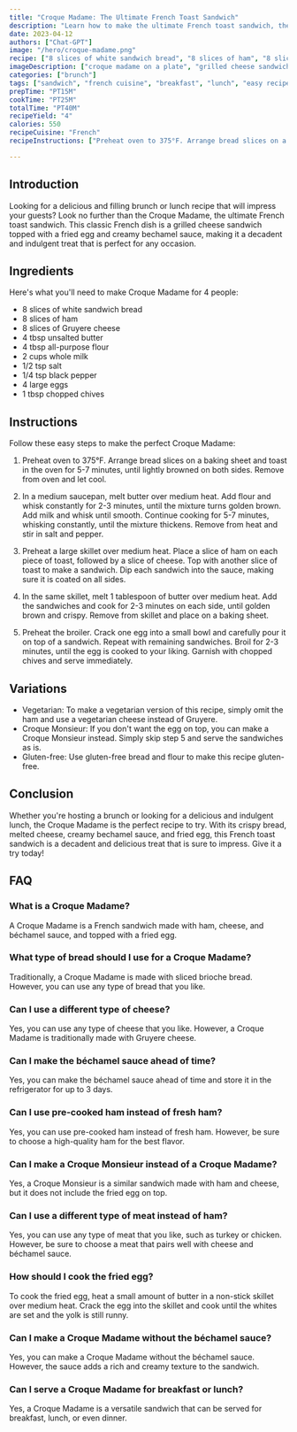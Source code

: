 ```yaml
---
title: "Croque Madame: The Ultimate French Toast Sandwich"
description: "Learn how to make the ultimate French toast sandwich, the Croque Madame, with this easy-to-follow recipe. Perfect for brunch or lunch, this classic French dish is a delicious and filling treat that will impress your guests."
date: 2023-04-12
authors: ["Chat-GPT"]
image: "/hero/croque-madame.png"
recipe: ["8 slices of white sandwich bread", "8 slices of ham", "8 slices of Gruyere cheese", "4 tbsp unsalted butter", "4 tbsp all-purpose flour", "2 cups whole milk", "1/2 tsp salt", "1/4 tsp black pepper", "4 large eggs", "1 tbsp chopped chives"]
imageDescription: ["croque madame on a plate", "grilled cheese sandwich", "eggs on top", "delicious breakfast food"]
categories: ["brunch"]
tags: ["sandwich", "french cuisine", "breakfast", "lunch", "easy recipe"]
prepTime: "PT15M"
cookTime: "PT25M"
totalTime: "PT40M"
recipeYield: "4"
calories: 550
recipeCuisine: "French"
recipeInstructions: ["Preheat oven to 375°F. Arrange bread slices on a baking sheet and toast in the oven for 5-7 minutes, until lightly browned on both sides. Remove from oven and let cool.", "In a medium saucepan, melt butter over medium heat. Add flour and whisk constantly for 2-3 minutes, until the mixture turns golden brown. Add milk and whisk until smooth. Continue cooking for 5-7 minutes, whisking constantly, until the mixture thickens. Remove from heat and stir in salt and pepper.", "Preheat a large skillet over medium heat. Place a slice of ham on each piece of toast, followed by a slice of cheese. Top with another slice of toast to make a sandwich. Dip each sandwich into the sauce, making sure it is coated on all sides.", "In the same skillet, melt 1 tablespoon of butter over medium heat. Add the sandwiches and cook for 2-3 minutes on each side, until golden brown and crispy. Remove from skillet and place on a baking sheet.", "Preheat the broiler. Crack one egg into a small bowl and carefully pour it on top of a sandwich. Repeat with remaining sandwiches. Broil for 2-3 minutes, until the egg is cooked to your liking. Garnish with chopped chives and serve immediately."]

---
```


## Introduction

Looking for a delicious and filling brunch or lunch recipe that will impress your guests? Look no further than the Croque Madame, the ultimate French toast sandwich. This classic French dish is a grilled cheese sandwich topped with a fried egg and creamy bechamel sauce, making it a decadent and indulgent treat that is perfect for any occasion.

## Ingredients

Here's what you'll need to make Croque Madame for 4 people:

- 8 slices of white sandwich bread
- 8 slices of ham
- 8 slices of Gruyere cheese
- 4 tbsp unsalted butter
- 4 tbsp all-purpose flour
- 2 cups whole milk
- 1/2 tsp salt
- 1/4 tsp black pepper
- 4 large eggs
- 1 tbsp chopped chives

## Instructions

Follow these easy steps to make the perfect Croque Madame:

1. Preheat oven to 375°F. Arrange bread slices on a baking sheet and toast in the oven for 5-7 minutes, until lightly browned on both sides. Remove from oven and let cool.

2. In a medium saucepan, melt butter over medium heat. Add flour and whisk constantly for 2-3 minutes, until the mixture turns golden brown. Add milk and whisk until smooth. Continue cooking for 5-7 minutes, whisking constantly, until the mixture thickens. Remove from heat and stir in salt and pepper.

3. Preheat a large skillet over medium heat. Place a slice of ham on each piece of toast, followed by a slice of cheese. Top with another slice of toast to make a sandwich. Dip each sandwich into the sauce, making sure it is coated on all sides.

4. In the same skillet, melt 1 tablespoon of butter over medium heat. Add the sandwiches and cook for 2-3 minutes on each side, until golden brown and crispy. Remove from skillet and place on a baking sheet.

5. Preheat the broiler. Crack one egg into a small bowl and carefully pour it on top of a sandwich. Repeat with remaining sandwiches. Broil for 2-3 minutes, until the egg is cooked to your liking. Garnish with chopped chives and serve immediately.

## Variations

- Vegetarian: To make a vegetarian version of this recipe, simply omit the ham and use a vegetarian cheese instead of Gruyere.
- Croque Monsieur: If you don't want the egg on top, you can make a Croque Monsieur instead. Simply skip step 5 and serve the sandwiches as is.
- Gluten-free: Use gluten-free bread and flour to make this recipe gluten-free.

## Conclusion

Whether you're hosting a brunch or looking for a delicious and indulgent lunch, the Croque Madame is the perfect recipe to try. With its crispy bread, melted cheese, creamy bechamel sauce, and fried egg, this French toast sandwich is a decadent and delicious treat that is sure to impress. Give it a try today!

## FAQ

### What is a Croque Madame?

A Croque Madame is a French sandwich made with ham, cheese, and béchamel sauce, and topped with a fried egg.

### What type of bread should I use for a Croque Madame?

Traditionally, a Croque Madame is made with sliced brioche bread. However, you can use any type of bread that you like.

### Can I use a different type of cheese?

Yes, you can use any type of cheese that you like. However, a Croque Madame is traditionally made with Gruyere cheese.

### Can I make the béchamel sauce ahead of time?

Yes, you can make the béchamel sauce ahead of time and store it in the refrigerator for up to 3 days.

### Can I use pre-cooked ham instead of fresh ham?

Yes, you can use pre-cooked ham instead of fresh ham. However, be sure to choose a high-quality ham for the best flavor.

### Can I make a Croque Monsieur instead of a Croque Madame?

Yes, a Croque Monsieur is a similar sandwich made with ham and cheese, but it does not include the fried egg on top.

### Can I use a different type of meat instead of ham?

Yes, you can use any type of meat that you like, such as turkey or chicken. However, be sure to choose a meat that pairs well with cheese and béchamel sauce.

### How should I cook the fried egg?

To cook the fried egg, heat a small amount of butter in a non-stick skillet over medium heat. Crack the egg into the skillet and cook until the whites are set and the yolk is still runny.

### Can I make a Croque Madame without the béchamel sauce?

Yes, you can make a Croque Madame without the béchamel sauce. However, the sauce adds a rich and creamy texture to the sandwich.

### Can I serve a Croque Madame for breakfast or lunch?

Yes, a Croque Madame is a versatile sandwich that can be served for breakfast, lunch, or even dinner.